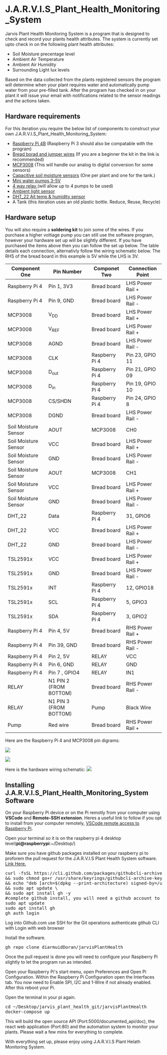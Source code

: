# J.A.R.V.I.S_Plant_Health_Monitoring_System

Jarvis Plant Health Monitoring System is a program that is designed to check and record your plants health attributes. The system is currently set upto check in on the following plant health attributes:

- Soil Moisture precentage level
- Ambient Air Temperature
- Ambient Air Humidity
- Surrounding Light lux levels

Based on the data collected from the plants registered sensors the program will determine when your plant requires water and automatically pump water from your pre-filled tank. After the program has checked in on your plant it will issue your email with notifications related to the sensor readings and the actions taken.

## Hardware requirements

For this iteration you require the below list of components to construct your own J.A.R.V.I.S_Plant_Health_Monitoring_System:

<ul>
    <li><a href="https://thepihut.com/products/raspberry-pi-starter-kit" target="_blank">Raspberry Pi 4B</a> (Raspberry Pi 3 should also be compatable with the program)</li>
    <li><a href="https://www.amazon.co.uk/WayinTop-Electronics-Electronic-Breadboard-Resistance/dp/B07Z1QP5M2/ref=sr_1_4?keywords=breadboard+electronics+starter+kit&qid=1663161112&sprefix=bread+board+ele%2Caps%2C76&sr=8-4" target="_blank">Bread borad and jumper wires</a> (If you are a beginner the kit in the link is recommended)</li>
    <li><a href="https://thepihut.com/products/adafruit-mcp3008-8-channel-10-bit-adc-with-spi-interface?variant=811412169&currency=GBP&utm_medium=product_sync&utm_source=google&utm_content=sag_organic&utm_campaign=sag_organic&gclid=Cj0KCQjw94WZBhDtARIsAKxWG-_BgEHD2OYIEyMjs4I9IWX1Tj_egEG_KkA9_jbVtuiMoS7X0hkx3gQaAg-DEALw_wcB" target="_blank">MCP3008</a> (This will handle our analog to digital conversion for some sensors)</li>
    <li><a href="https://www.amazon.co.uk/AITRIP-Capacitive-Corrosion-Resistant-Electronic/dp/B094NG3MCD/ref=asc_df_B094NG3MCD/?tag=googshopuk-21&linkCode=df0&hvadid=536027887139&hvpos=&hvnetw=g&hvrand=10728619633682327616&hvpone=&hvptwo=&hvqmt=&hvdev=c&hvdvcmdl=&hvlocint=&hvlocphy=9045206&hvtargid=pla-1397354682172&psc=1" target="_blank">Capacitive soil moisture sensors</a> (One per plant and one for the tank.)</li>
    <li><a href="https://www.amazon.co.uk/RUNCCI-YUN-Submersible-Brushless-Flexible-Garde%EF%BC%88Vertical%EF%BC%89%EF%BC%88black%EF%BC%89/dp/B08BZBN29C/ref=sr_1_2_sspa?keywords=5v+water+pump&qid=1663162026&s=outdoors&sr=1-2-spons&psc=1&spLa=ZW5jcnlwdGVkUXVhbGlmaWVyPUExNExGWjhKRjNYTjFEJmVuY3J5cHRlZElkPUExMDE5MjUzMlROM04xNDBYRVNUMSZlbmNyeXB0ZWRBZElkPUEwNDEzMTg3MURYSjNXTFUzTEE2WCZ3aWRnZXROYW1lPXNwX2F0ZiZhY3Rpb249Y2xpY2tSZWRpcmVjdCZkb05vdExvZ0NsaWNrPXRydWU=" target="_blank">Mini water pumps 3-5V</a></li>
    <li><a href="https://www.amazon.co.uk/SUNFOUNDER-Channel-Shield-Arduino-Raspberry/dp/B00E0NSORY/ref=asc_df_B00E0NSORY/?tag=googshopuk-21&linkCode=df0&hvadid=309932695585&hvpos=&hvnetw=g&hvrand=14093773404688056348&hvpone=&hvptwo=&hvqmt=&hvdev=c&hvdvcmdl=&hvlocint=&hvlocphy=9045206&hvtargid=pla-438786682067&psc=1" target="_blank">4 way relay </a>(will allow up to 4 pumps to be used)</li>
    <li><a href=" https://www.amazon.co.uk/CQRobot-Ambient-Compatible-Raspberry-TSL25911FN/dp/B083KM51DF/ref=sr_1_2?crid=28STMU95TZ3QW&keywords=tsl25911fn+ambient+light+sensor&qid=1663162786&sprefix=tsl25911fn+ambient+light+sensor%2Caps%2C49&sr=8-2" target="_blank">Ambient light sensor </a></li>
    <li><a href=" https://thepihut.com/products/dht22-temperature-humidity-sensor?variant=39627167629507&currency=GBP&utm_medium=product_sync&utm_source=google&utm_content=sag_organic&utm_campaign=sag_organic&gclid=Cj0KCQjw94WZBhDtARIsAKxWG--XSme7hepkckMqbJITdaK5GP7GUUytjfJPSQ054luubeUW9rRshssaAud7EALw_wcB" target="_blank">DHT_22 Ait temp & humidity sensor </a></li>
    <li>
    A Tank (this iteration uses an old plastic bottle. Reduce, Reuse, Recycle)</li>
</ul>

## Hardware setup

You will also require a <b>soldering kit</b> to join some of the wires. If you purchase a higher voltiage pump you can still use the software program, however your hardware set up will be slightly different. If you have purchased the items above then you can follow the set up below. The table details each connection, alternativly follow the wiring schematic below. The RHS of the bread board in this example is 5V while the LHS is 3V.

| Component One        | Pin Number             | Componet Two   | Connection Point |
| -------------------- | ---------------------- | -------------- | ---------------- |
| Raspberry Pi 4       | Pin 1, 3V3             | Bread board    | LHS Power Rail + |
| Raspberry Pi 4       | Pin 9, GND             | Bread board    | LHS Power Rail - |
| MCP3008              | V<sub>DD</sub>         | Bread board    | LHS Power Rail + |
| MCP3008              | V<sub>REF</sub>        | Bread board    | LHS Power Rail + |
| MCP3008              | AGND                   | Bread board    | LHS Power Rail - |
| MCP3008              | CLK                    | Raspberry Pi 4 | Pin 23, GPIO 11  |
| MCP3008              | D<sub>out</sub>        | Raspberry Pi 4 | Pin 21, GPIO 09  |
| MCP3008              | D<sub>in</sub>         | Raspberry Pi 4 | Pin 19, GPIO 10  |
| MCP3008              | CS/SHDN                | Raspberry Pi 4 | Pin 24, GPIO 8   |
| MCP3008              | DGND                   | Bread board    | LHS Power Rail - |
| Soil Moisture Sensor | AOUT                   | MCP3008        | CH0              |
| Soil Moisture Sensor | VCC                    | Bread board    | LHS Power Rail + |
| Soil Moisture Sensor | GND                    | Bread board    | LHS Power Rail - |
| Soil Moisture Sensor | AOUT                   | MCP3008        | CH1              |
| Soil Moisture Sensor | VCC                    | Bread board    | LHS Power Rail + |
| Soil Moisture Sensor | GND                    | Bread board    | LHS Power Rail - |
| DHT_22               | Data                   | Raspberry Pi 4 | 31, GPIO6        |
| DHT_22               | VCC                    | Bread board    | LHS Power Rail + |
| DHT_22               | GND                    | Bread board    | LHS Power Rail - |
| TSL2591x             | VCC                    | Bread board    | LHS Power Rail + |
| TSL2591x             | GND                    | Bread board    | LHS Power Rail - |
| TSL2591x             | INT                    | Raspberry Pi 4 | 12, GPIO18       |
| TSL2591x             | SCL                    | Raspberry Pi 4 | 5, GPIO3         |
| TSL2591x             | SDA                    | Raspberry Pi 4 | 3, GPIO2         |
| Raspberry Pi 4       | Pin 4, 5V              | Bread board    | RHS Power Rail + |
| Raspberry Pi 4       | Pin 39, GND            | Bread board    | RHS Power Rail - |
| Raspberry Pi 4       | Pin 2, 5V              | RELAY          | VCC              |
| Raspberry Pi 4       | Pin 6, GND             | RELAY          | GND              |
| Raspberry Pi 4       | Pin 7 , GPIO4          | RELAY          | IN1              |
| RELAY                | N1 PIN 2 (FROM BOTTOM) | Bread board    | RHS Power Rail - |
| RELAY                | N1 PIN 3 (FROM BOTTOM) | Pump           | Black Wire       |
| Pump                 | Red wire               | Bread board    | RHS Power Rail + |

Here are the Raspberry Pi 4 and MCP3008 pin digrams:

![](./images/raspberry%20pi%204%20gpio%20schematic.png?raw=true)

![](./images/mcp3008pin.gif?raw=true)

Here is the hardware wiring schematic:
![](./images/plant%20hardware.jpg?raw=true)

## Installing J.A.R.V.I.S_Plant_Health_Monitoring_System Software

On your Raspberry Pi device or on the Pi remotly from your computer using <b>VSCode</b> and <b>Remote-SSH extension</b>. Heres a useful link to follow if you opt to install from your computer remotely, <a href="https://cloudbytes.dev/snippets/develop-remotely-on-raspberry-pi-using-vscode-remote-ssh" target="__balnk">VSCode remote access to Raspberry Pi</a>.

Open your terminal so it is on the raspberry pi 4 desktop level(<b>pi@raspberrypi</b>:~/Desktop/)

Make sure you have github packages installed on your raspberry pi to proforem the pull request for the J.A.R.V.I.S Plant Health System software.
<a href="https://github.com/cli/cli/blob/trunk/docs/install_linux.md" target="_blank">Link Here.</a>

<pre>
curl -fsSL https://cli.github.com/packages/githubcli-archive-keyring.gpg | sudo dd of=/usr/share/keyrings/githubcli-archive-keyring.gpg \
&& sudo chmod go+r /usr/share/keyrings/githubcli-archive-keyring.gpg \
&& echo "deb [arch=$(dpkg --print-architecture) signed-by=/usr/share/keyrings/githubcli-archive-keyring.gpg] https://cli.github.com/packages stable main" | sudo tee /etc/apt/sources.list.d/github-cli.list > /dev/null \
&& sudo apt update \
&& sudo apt install gh -y
#complete github install, you will need a github account to login with.
sudo apt update
sudo apt install gh
gh auth login
</pre>

Log into Github.com
use SSH for the Git operations
authenticate github CLI with Login with web browser

Install the software.

<pre>
gh repo clone diarmuidDoran/jarvisPlantHealth
</pre>

Once the pull request is done you will need to configure your Raspberry Pi slightly to let the program run as intended.

Open your Raspberry Pi's start menu, open Preferences and Open Pi Configuration.
Within the Raspberry Pi Configuration open the Interfaces tab. You now need to Enable SPI, I2C and 1-Wire if not already enabled. After this reboot your Pi.

Open the terminal in your pi again.

<pre>
cd ~/Desktop/jarvis_plant_health_git/jarvisPlantHealth
docker-compose up
</pre>

This will build the open source API (Port:5000/documented_api/doc), the react web application (Port:80) and the automation system to monitor your plants. Please wait a few mins for everything to complete.

With everything set up, please enjoy using J.A.R.V.I.S Plant Helath Monitoring System.
